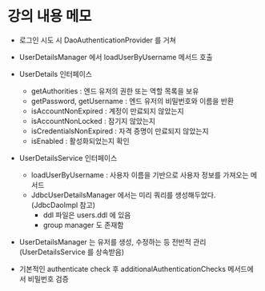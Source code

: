 # 강의 내용 메모

- 로그인 시도 시 DaoAuthenticationProvider 를 거쳐 
- UserDetailsManager 에서 loadUserByUsername 메서드 호출
- UserDetails 인터페이스
  - getAuthorities : 엔드 유저의 권한 또는 역할 목록을 보유
  - getPassword, getUsername : 엔드 유저의 비밀번호와 이름을 반환
  - isAccountNonExpired : 계정이 만료되지 않았는지
  - isAccountNonLocked :  잠기지 않았는지
  - isCredentialsNonExpired : 자격 증명이 만료되지 않았는지
  - isEnabled : 활성화되었는지 확인
- UserDetailsService 인터페이스
  - loadUserByUsername : 사용자 이름을 기반으로 사용자 정보를 가져오는 메서드
  - JdbcUserDetailsManager 에서는 미리 쿼리를 생성해두었다. (JdbcDaoImpl 참고)
    - ddl 파일은 users.ddl 에 있음
    - group manager 도 존재함
- UserDetailsManager 는 유저를 생성, 수정하는 등 전반적 관리 (UserDetailsService 를 상속받음)

- 기본적인 authenticate check 후 additionalAuthenticationChecks 메서드에서 비밀번호 검증
